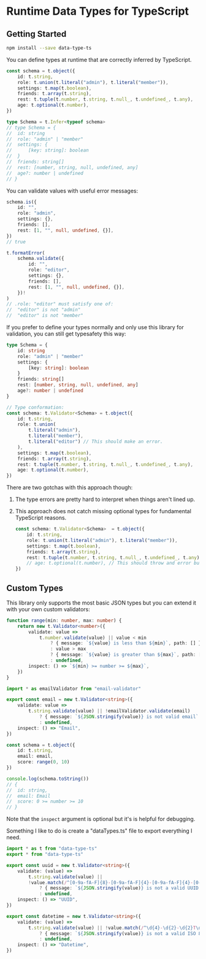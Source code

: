 # Runtime Data Types for TypeScript

## Getting Started

```sh
npm install --save data-type-ts
```

You can define types at runtime that are correctly inferred by TypeScript.

```ts
const schema = t.object({
	id: t.string,
	role: t.union(t.literal("admin"), t.literal("member")),
	settings: t.map(t.boolean),
	friends: t.array(t.string),
	rest: t.tuple(t.number, t.string, t.null_, t.undefined_, t.any),
	age: t.optional(t.number),
})

type Schema = t.Infer<typeof schema>
// type Schema = {
// 	id: string
// 	role: "admin" | "member"
// 	settings: {
// 		[key: string]: boolean
// 	}
// 	friends: string[]
// 	rest: [number, string, null, undefined, any]
// 	age?: number | undefined
// }
```

You can validate values with useful error messages:

```ts
schema.is({
	id: "",
	role: "admin",
	settings: {},
	friends: [],
	rest: [1, "", null, undefined, {}],
})
// true

t.formatError(
	schema.validate({
		id: "",
		role: "editor",
		settings: {},
		friends: [],
		rest: [1, "", null, undefined, {}],
	})!
)
// .role: "editor" must satisfy one of:
// 	"editor" is not "admin"
// 	"editor" is not "member"
```

If you prefer to define your types normally and only use this library for validation, you can still get typesafety this way:

```ts
type Schema = {
	id: string
	role: "admin" | "member"
	settings: {
		[key: string]: boolean
	}
	friends: string[]
	rest: [number, string, null, undefined, any]
	age?: number | undefined
}

// Type conformation:
const schema: t.Validator<Schema> = t.object({
	id: t.string,
	role: t.union(
		t.literal("admin"),
		t.literal("member"),
		t.literal("editor") // This should make an error.
	),
	settings: t.map(t.boolean),
	friends: t.array(t.string),
	rest: t.tuple(t.number, t.string, t.null_, t.undefined_, t.any),
	age: t.optional(t.number),
})
```

There are two gotchas with this approach though:

1. The type errors are pretty hard to interpret when things aren't lined up.
2. This approach does not catch missing optional types for fundamental TypeScript reasons.

	```ts
	const schema: t.Validator<Schema>  = t.object({
		id: t.string,
		role: t.union(t.literal("admin"), t.literal("member")),
		settings: t.map(t.boolean),
		friends: t.array(t.string),
		rest: t.tuple(t.number, t.string, t.null_, t.undefined_, t.any),
		// age: t.optional(t.number), // This should throw and error but it doesnt!
	})
	```

## Custom Types

This library only supports the most basic JSON types but you can extend it with your own custom validators:

```ts
function range(min: number, max: number) {
	return new t.Validator<number>({
		validate: value =>
			t.number.validate(value) || value < min
				? { message: `${value} is less than ${min}`, path: [] }
				: value > max
				? { message: `${value} is greater than ${max}`, path: [] }
				: undefined,
		inspect: () => `${min} >= number >= ${max}`,
	})
}

import * as emailValidator from "email-validator"

export const email = new t.Validator<string>({
	validate: value =>
		t.string.validate(value) || !emailValidator.validate(email)
			? { message: `${JSON.stringify(value)} is not valid email` }
			: undefined,
	inspect: () => "Email",
})

const schema = t.object({
	id: t.string,
	email: email,
	score: range(0, 10)
})

console.log(schema.toString())
// {
// 	id: string,
// 	email: Email
// 	score: 0 >= number >= 10
// }
```

Note that the `inspect` argument is optional but it's is helpful for debugging.

Something I like to do is create a "dataTypes.ts" file to export everything I need.

```ts
import * as t from "data-type-ts"
export * from "data-type-ts"

export const uuid = new t.Validator<string>({
	validate: (value) =>
		t.string.validate(value) ||
		!value.match(/^[0-9a-fA-F]{8}-[0-9a-fA-F]{4}-[0-9a-fA-F]{4}-[0-9a-fA-F]{4}-[0-9a-fA-F]{12}$/)
			? { message: `${JSON.stringify(value)} is not a valid UUID.` }
			: undefined,
	inspect: () => "UUID",
})

export const datetime = new t.Validator<string>({
	validate: (value) =>
		t.string.validate(value) || !value.match(/^\d{4}-\d{2}-\d{2}T\d{2}:\d{2}:\d{2}(\.\d{3})?Z$/)
			? { message: `${JSON.stringify(value)} is not a valid ISO 8601 datetime string.` }
			: undefined,
	inspect: () => "Datetime",
})
```